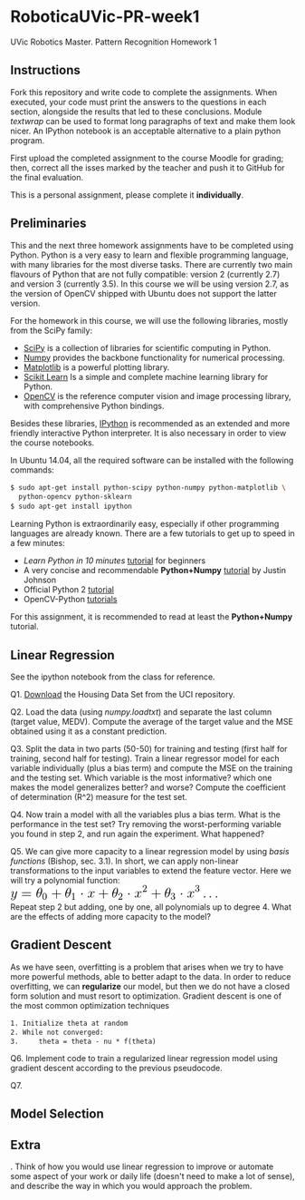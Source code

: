 # RoboticaUVic-PR-week1
UVic Robotics Master. Pattern Recognition Homework 1

## Instructions

Fork this repository and write code to complete the assignments. When
executed, your code must print the answers to the questions in each
section, alongside the results that led to these conclusions. Module
*textwrap* can be used to format long paragraphs of text and make them
look nicer. An IPython notebook is an acceptable alternative to a
plain python program.

First upload the completed assignment to the course Moodle for
grading; then, correct all the isses marked by the teacher and push it
to GitHub for the final evaluation.

This is a personal assignment, please complete it **individually**. 

## Preliminaries

This and the next three homework assignments have to be completed
using Python. Python is a very easy to learn and flexible programming
language, with many libraries for the most diverse tasks. There are
currently two main flavours of Python that are not fully compatible:
version 2 (currently 2.7) and version 3 (currently 3.5). In this
course we will be using version 2.7, as the version of OpenCV shipped
with Ubuntu does not support the latter version.

For the homework in this course, we will use the following libraries, mostly from the SciPy family:
- [SciPy](http://www.scipy.org/) is a collection of libraries for scientific computing in Python.
- [Numpy](http://www.numpy.org/) provides the backbone functionality for numerical processing.
- [Matplotlib](http://matplotlib.org/) is a powerful plotting library.
- [Scikit Learn](http://scikit-learn.org/stable/) Is a simple and complete machine learning library for Python.
- [OpenCV](http://opencv.org/) is the reference computer vision and image processing library, with comprehensive Python bindings.

Besides these libraries, [IPython](http://ipython.org/) is recommended as an extended and more friendly interactive Python interpreter. It is also necessary in order to view the course notebooks.

In Ubuntu 14.04, all the required software can be installed with the following commands:

```bash
$ sudo apt-get install python-scipy python-numpy python-matplotlib \
  python-opencv python-sklearn
$ sudo apt-get install ipython
```

Learning Python is extraordinarily easy, especially if other
programming languages are already known. There are a few tutorials to
get up to speed in a few minutes:
- *Learn Python in 10 minutes* [tutorial](http://www.stavros.io/tutorials/python/) for beginners
- A very concise and recommendable **Python+Numpy** [tutorial](https://cs231n.github.io/python-numpy-tutorial/) by Justin Johnson
- Official Python 2 [tutorial](https://docs.python.org/2/tutorial/)
- OpenCV-Python [tutorials](https://opencv-python-tutroals.readthedocs.org/en/latest/py_tutorials/py_tutorials.html)

For this assignment, it is recommended to read at least the **Python+Numpy** tutorial.

## Linear Regression 

See the ipython notebook from the class for reference.

Q1. [Download](http://archive.ics.uci.edu/ml/datasets/Housing) the
Housing Data Set from the UCI repository.

Q2. Load the data (using *numpy.loadtxt*) and separate the last column
(target value, MEDV). Compute the average of the target value and the
MSE obtained using it as a constant prediction.

Q3. Split the data in two parts (50-50) for training and testing (first
half for training, second half for testing). Train a linear regressor
model for each variable individually (plus a bias term) and compute
the MSE on the training and the testing set. Which variable is the
most informative? which one makes the model generalizes better? and
worse? Compute the coefficient of determination (R^2) measure for the
test set.

Q4. Now train a model with all the variables plus a bias term. What is
the performance in the test set? Try removing the worst-performing
variable you found in step 2, and run again the experiment. What
happened?

Q5. We can give more capacity to a linear regression model by using
*basis functions* (Bishop, sec. 3.1). In short, we can apply
non-linear transformations to the input variables to extend the
feature vector. Here we will try a polynomial function:  
  ![Alt](img/poly.png)  
Repeat step 2 but adding, one by one, all
polynomials up to degree 4. What are the effects of adding more
capacity to the model?

## Gradient Descent

As we have seen, overfitting is a problem that arises when we try to
have more powerful methods, able to better adapt to the data. In order
to reduce overfitting, we can **regularize** our model, but then we do
not have a closed form solution and must resort to
optimization. Gradient descent is one of the most common optimization
techniques

```
1. Initialize theta at random
2. While not converged:
3.     theta = theta - nu * f(theta)
```

Q6. Implement code to train a regularized linear regression
model using gradient descent according to the previous pseudocode.

Q7. 

## Model Selection


## Extra

. Think of how you would use linear regression to improve or automate some aspect of your work or daily life (doesn't need to make a lot of sense), and describe the way in which you would approach the problem.